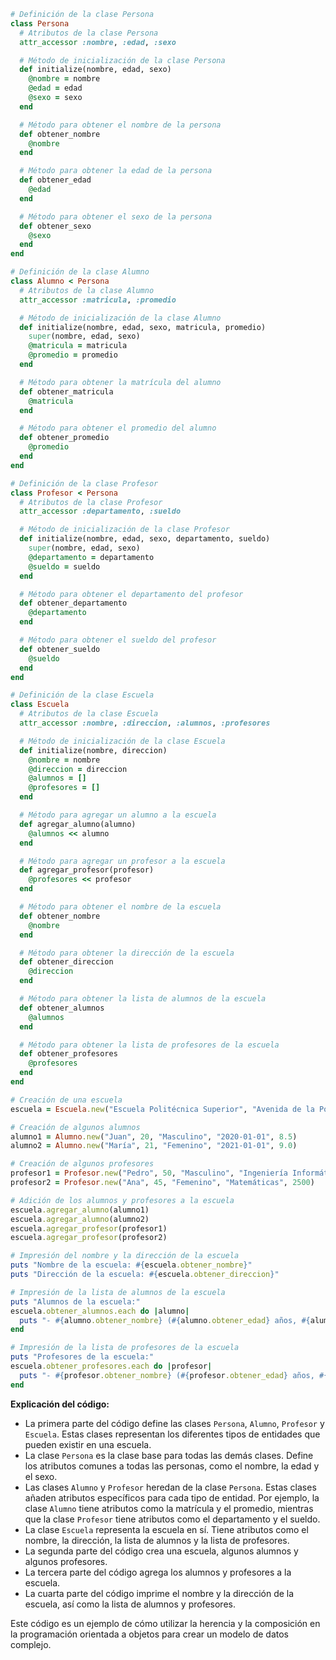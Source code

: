 ```ruby
# Definición de la clase Persona
class Persona
  # Atributos de la clase Persona
  attr_accessor :nombre, :edad, :sexo

  # Método de inicialización de la clase Persona
  def initialize(nombre, edad, sexo)
    @nombre = nombre
    @edad = edad
    @sexo = sexo
  end

  # Método para obtener el nombre de la persona
  def obtener_nombre
    @nombre
  end

  # Método para obtener la edad de la persona
  def obtener_edad
    @edad
  end

  # Método para obtener el sexo de la persona
  def obtener_sexo
    @sexo
  end
end

# Definición de la clase Alumno
class Alumno < Persona
  # Atributos de la clase Alumno
  attr_accessor :matricula, :promedio

  # Método de inicialización de la clase Alumno
  def initialize(nombre, edad, sexo, matricula, promedio)
    super(nombre, edad, sexo)
    @matricula = matricula
    @promedio = promedio
  end

  # Método para obtener la matrícula del alumno
  def obtener_matricula
    @matricula
  end

  # Método para obtener el promedio del alumno
  def obtener_promedio
    @promedio
  end
end

# Definición de la clase Profesor
class Profesor < Persona
  # Atributos de la clase Profesor
  attr_accessor :departamento, :sueldo

  # Método de inicialización de la clase Profesor
  def initialize(nombre, edad, sexo, departamento, sueldo)
    super(nombre, edad, sexo)
    @departamento = departamento
    @sueldo = sueldo
  end

  # Método para obtener el departamento del profesor
  def obtener_departamento
    @departamento
  end

  # Método para obtener el sueldo del profesor
  def obtener_sueldo
    @sueldo
  end
end

# Definición de la clase Escuela
class Escuela
  # Atributos de la clase Escuela
  attr_accessor :nombre, :direccion, :alumnos, :profesores

  # Método de inicialización de la clase Escuela
  def initialize(nombre, direccion)
    @nombre = nombre
    @direccion = direccion
    @alumnos = []
    @profesores = []
  end

  # Método para agregar un alumno a la escuela
  def agregar_alumno(alumno)
    @alumnos << alumno
  end

  # Método para agregar un profesor a la escuela
  def agregar_profesor(profesor)
    @profesores << profesor
  end

  # Método para obtener el nombre de la escuela
  def obtener_nombre
    @nombre
  end

  # Método para obtener la dirección de la escuela
  def obtener_direccion
    @direccion
  end

  # Método para obtener la lista de alumnos de la escuela
  def obtener_alumnos
    @alumnos
  end

  # Método para obtener la lista de profesores de la escuela
  def obtener_profesores
    @profesores
  end
end

# Creación de una escuela
escuela = Escuela.new("Escuela Politécnica Superior", "Avenida de la Politécnica, 1")

# Creación de algunos alumnos
alumno1 = Alumno.new("Juan", 20, "Masculino", "2020-01-01", 8.5)
alumno2 = Alumno.new("María", 21, "Femenino", "2021-01-01", 9.0)

# Creación de algunos profesores
profesor1 = Profesor.new("Pedro", 50, "Masculino", "Ingeniería Informática", 3000)
profesor2 = Profesor.new("Ana", 45, "Femenino", "Matemáticas", 2500)

# Adición de los alumnos y profesores a la escuela
escuela.agregar_alumno(alumno1)
escuela.agregar_alumno(alumno2)
escuela.agregar_profesor(profesor1)
escuela.agregar_profesor(profesor2)

# Impresión del nombre y la dirección de la escuela
puts "Nombre de la escuela: #{escuela.obtener_nombre}"
puts "Dirección de la escuela: #{escuela.obtener_direccion}"

# Impresión de la lista de alumnos de la escuela
puts "Alumnos de la escuela:"
escuela.obtener_alumnos.each do |alumno|
  puts "- #{alumno.obtener_nombre} (#{alumno.obtener_edad} años, #{alumno.obtener_sexo}, matrícula: #{alumno.obtener_matricula}, promedio: #{alumno.obtener_promedio})"
end

# Impresión de la lista de profesores de la escuela
puts "Profesores de la escuela:"
escuela.obtener_profesores.each do |profesor|
  puts "- #{profesor.obtener_nombre} (#{profesor.obtener_edad} años, #{profesor.obtener_sexo}, departamento: #{profesor.obtener_departamento}, sueldo: #{profesor.obtener_sueldo})"
end
```

**Explicación del código:**

* La primera parte del código define las clases `Persona`, `Alumno`, `Profesor` y `Escuela`. Estas clases representan los diferentes tipos de entidades que pueden existir en una escuela.
* La clase `Persona` es la clase base para todas las demás clases. Define los atributos comunes a todas las personas, como el nombre, la edad y el sexo.
* Las clases `Alumno` y `Profesor` heredan de la clase `Persona`. Estas clases añaden atributos específicos para cada tipo de entidad. Por ejemplo, la clase `Alumno` tiene atributos como la matrícula y el promedio, mientras que la clase `Profesor` tiene atributos como el departamento y el sueldo.
* La clase `Escuela` representa la escuela en sí. Tiene atributos como el nombre, la dirección, la lista de alumnos y la lista de profesores.
* La segunda parte del código crea una escuela, algunos alumnos y algunos profesores.
* La tercera parte del código agrega los alumnos y profesores a la escuela.
* La cuarta parte del código imprime el nombre y la dirección de la escuela, así como la lista de alumnos y profesores.

Este código es un ejemplo de cómo utilizar la herencia y la composición en la programación orientada a objetos para crear un modelo de datos complejo.